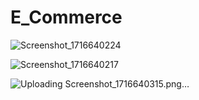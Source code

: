 # E_Commerce

![Screenshot_1716640224](https://github.com/AbdFaris513/E_Commerce/assets/106486197/0156f1f1-0729-47c8-af45-05e72395f908)

![Screenshot_1716640217](https://github.com/AbdFaris513/E_Commerce/assets/106486197/14cfc223-1219-4e90-9228-87e04fba598e)

![Uploading Screenshot_1716640315.png…]()
